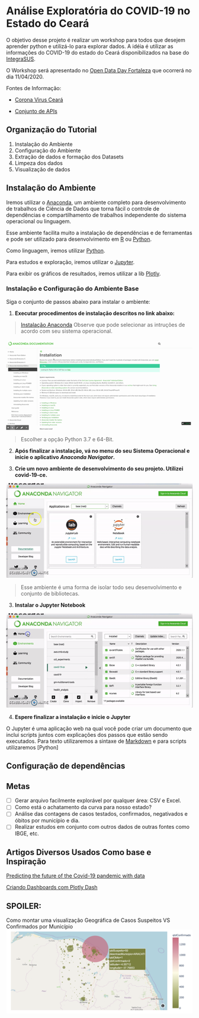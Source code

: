 # Análise Exploratória do COVID-19 no Estado do Ceará

O objetivo desse projeto é realizar um workshop para todos que desejem aprender python e utilizá-lo para explorar dados. 
A idéia é utilizar as informações do COVID-19 do estado do Ceará disponibilizados na base do [IntegraSUS](https://integrasus.saude.ce.gov.br/).

O Workshop será apresentado no [Open Data Day Fortaleza](https://www.facebook.com/opendatadayfortaleza/) que ocorrerá no dia 11/04/2020. 

Fontes de Informação: 
- [Corona Virus Ceará](https://indicadores.integrasus.saude.ce.gov.br/indicadores/indicadores-coronavirus/coronavirus-ceara)

- [Conjunto de APIs](https://github.com/EscolaDeSaudePublica/coronavirusAPI/issues/17)

## Organização do Tutorial 

 1) Instalação do Ambiente  
 2) Configuração do Ambiente
 3) Extração de dados e formação dos Datasets
 4) Limpeza dos dados 
 5) Visualização de dados 

## Instalação do Ambiente

Iremos utilizar o [Anaconda](https://www.anaconda.com/why-anaconda/), um ambiente completo para desenvolvimento de trabalhos de Ciência de Dados que torna fácil o controle de dependências e compartilhamento de trabalhos independente do sistema operacional ou linguagem. 

Esse ambiente facilita muito a instalação de dependências e de ferramentas e pode ser utilizado para desenvolvimento em [R](https://www.r-project.org/) ou [Python](https://www.python.org/). 

Como linguagem, iremos utilizar [Python](https://www.python.org/). 

Para estudos e exploração, iremos utilizar o [Jupyter](https://jupyter.org/). 

Para exibir os gráficos de resultados, iremos utilizar a lib [Plotly](https://plotly.com/).

### Instalação e Configuração do Ambiente Base

Siga o conjunto de passos abaixo para instalar o ambiente: 

 1. __Executar procedimentos de instalação descritos no link abaixo:__ 

> [Instalação Anaconda](https://docs.anaconda.com/anaconda/install/)
Observe que pode selecionar as intruções de acordo com seu sistema operacional. 

![Install Anaconda](resources/install_anaconda.gif)

<!-- ![Instalacao](resources/install_anaconda.png) -->

> Escolher a opção Python 3.7 e 64-Bit. 

 2. __Após finalizar a instalação, vá no menu do seu Sistema Operacional e inicie o aplicativo _Anaconda Navigator_.__

 3. __Crie um novo ambiente de desenvolvimento do seu projeto. Utilizei covid-19-ce.__

![Create Environment](resources/create_environment_anaconda.gif)

 >Esse ambiente é uma forma de isolar todo seu desenvolvimento e conjunto de bibliotecas. 
 
3. __Instalar o Jupyter Notebook__

![Installar Jupyter](resources/install_jupyter.gif)

4. __Espere finalizar a instalação e inicie o Jupyter__

O Jupyter é uma aplicação web na qual você pode criar um documento que inclui scripts juntos com explicações dos passos que estão sendo executados. 
Para texto utilizaremos a sintaxe de [Markdown](https://pt.wikipedia.org/wiki/Markdown) e para scripts utilizaremos [Python]

## Configuração de dependências 



## Metas

- [ ] Gerar arquivo facilmente explorável por qualquer área: CSV e Excel. 
- [ ] Como está o achatamento da curva para nosso estado? 
- [ ] Análise das contagens de casos testados, confirmados, negativados e óbitos por município e dia. 
- [ ] Realizar estudos em conjunto com outros dados de outras fontes como IBGE, etc. 

 ## Artigos Diversos Usados Como base e Inspiração

 [Predicting the future of the Covid-19 pandemic with data](https://healthcare-in-europe.com/en/news/predicting-the-future-of-the-covid-19-pandemic-with-data.html#)

 [Criando Dashboards com Plotly Dash](https://medium.com/datadummies/parte-01-criando-dashboards-com-plotly-dash-158211c9fa6a)



 ## SPOILER: 

  Como montar uma visualização Geográfica de Casos Suspeitos VS Confirmados por Município
  ![Create Environment](resources/qtd_susp_confir_por_municipios.png)